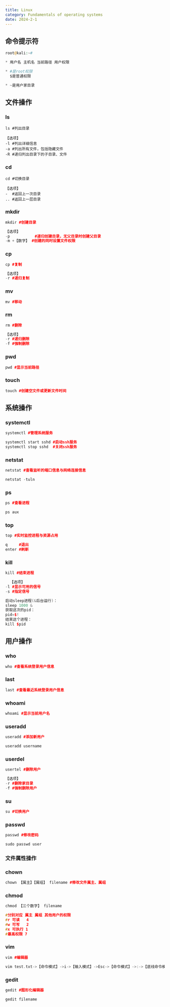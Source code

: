 ```yaml
---
title: Linux
category: Fundamentals of operating systems
date: 2024-2-1
---
```


## 命令提示符

```php
root@kali:~#

* 用户名 主机名 当前路径 用户权限

* #是root权限
  $是普通权限

* ~是用户家目录
```

## 文件操作

### ls

```other
ls #列出目录

【选项】
-l #列出详细信息
-a #列出所有文件，包括隐藏文件
-R #递归列出目录下的子目录、文件
```

### cd

```other
cd #切换目录

【选项】
-  #返回上一次目录
.. #返回上一层目录
```

### mkdir

```cpp
mkdir #创建目录

【选项】
-p           #递归创建目录，无父目录时创建父目录
-m +【数字】 #创建的同时设置文件权限
```

### cp

```cpp
cp #复制

【选项】
-r #递归复制
```

### mv

```cpp
mv #移动
```

### rm

```cpp
rm #删除

【选项】
-r #递归删除
-f #强制删除
```

### pwd

```cpp
pwd #显示当前路径
```

### touch

```cpp
touch #创建空文件或更新文件时间
```

## 系统操作

### systemctl

```cpp
systemctl #管理系统服务

systemctl start sshd #启动ssh服务
systemctl stop sshd  #关闭ssh服务
```

### netstat

```cpp
netstat #查看监听的端口信息与网络连接信息

netstat -tuln
```

### ps

```cpp
ps #查看进程

ps aux
```

### top

```cpp
top #实时监控进程与资源占用

q     #退出
enter #刷新
```

### kill

```cpp
kill #结束进程

  【选项】
-l #显示可用的信号
-s #指定信号

启动sleep进程(&后台运行)：
sleep 1000 &
获取这次的pid：
pid=$!
结束这个进程：
kill $pid
```

## 用户操作

### who

```cpp
who #查看系统登录用户信息
```

### last

```cpp
last #查看最近系统登录用户信息
```

### whoami

```cpp
whoami #显示当前用户名
```

### useradd

```cpp
useradd #添加新用户

useradd username
```

### userdel

```cpp
usertel #删除用户

【选项】
-r #删除家目录
-f #强制删除用户
```

### su

```cpp
su #切换用户
```

### passwd

```cpp
passwd #修改密码

sudo passwd user
```

### 文件属性操作

### chown

```cpp
chown 【属主】【属组】 filename #修改文件属主、属组
```

### chmod

```cpp
chmod 【三个数字】 filename

#分别对应 属主 属组 其他用户的权限
#r 可读   4
#w 可写   2
#x 可执行 1
#最高权限 7
```

### vim

```cpp
vim #编辑器

vim test.txt->【命令模式】->i->【输入模式】->Esc->【命令模式】->:->【底线命令模式】->wq->保存并退出
```

### gedit

```cpp
gedit #图形化编辑器

gedit filename
```